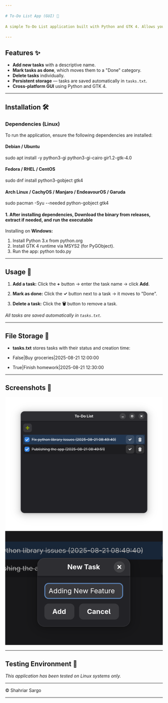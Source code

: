 ```yaml
---

# To-Do List App (GUI) 📝

A simple To-Do List application built with Python and GTK 4. Allows you to manage tasks, mark them as done, and store task creation dates.

---
```


## Features ✨

* **Add new tasks** with a descriptive name.
* **Mark tasks as done**, which moves them to a "Done" category.
* **Delete tasks** individually.
* **Persistent storage** — tasks are saved automatically in `tasks.txt`.
* **Cross-platform GUI** using Python and GTK 4.

---

## Installation 🛠️

### Dependencies (Linux)

To run the application, ensure the following dependencies are installed:

#### Debian / Ubuntu

sudo apt install -y python3-gi python3-gi-cairo gir1.2-gtk-4.0

#### Fedora / RHEL / CentOS

sudo dnf install python3-gobject gtk4

#### Arch Linux / CachyOS / Manjaro / EndeavourOS / Garuda

sudo pacman -Syu --needed python-gobject gtk4

#### 1. After installing dependencies, Download the binary from releases, extract if needed, and run the executable
Installing on **Windows:**
   1. Install Python 3.x from python.org
   2. Install GTK 4 runtime via MSYS2 (for PyGObject).
   3. Run the app:
      python todo.py

---

## Usage 🚀

1. **Add a task:** Click the **+** button → enter the task name → click **Add**.

2. **Mark as done:** Click the **✓** button next to a task → it moves to "Done".

3. **Delete a task:** Click the **🗑️** button to remove a task.

*All tasks are saved automatically in `tasks.txt`.*

---

## File Storage 📂

* **tasks.txt** stores tasks with their status and creation time:

* False|Buy groceries|2025-08-21 12:00:00
* True|Finish homework|2025-08-21 12:30:00

---

## Screenshots 📸

![Add Task](Screenshots/screenshot1.png)
![Mark as Done](Screenshots/screenshot2.png)

---

## Testing Environment 🧪

*This application has been tested on Linux systems only.*

---

© Shahriar Sargo

---
